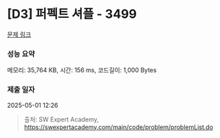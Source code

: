 # [D3] 퍼펙트 셔플 - 3499 

[문제 링크](https://swexpertacademy.com/main/code/problem/problemDetail.do?contestProbId=AWGsRbk6AQIDFAVW) 

### 성능 요약

메모리: 35,764 KB, 시간: 156 ms, 코드길이: 1,000 Bytes

### 제출 일자

2025-05-01 12:26



> 출처: SW Expert Academy, https://swexpertacademy.com/main/code/problem/problemList.do